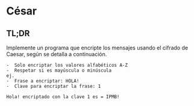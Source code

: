 # César
## TL;DR
Implemente un programa que encripte los mensajes usando el cifrado de Caesar, según se detalla a continuación.


 
```
-  Solo encriptar los valores alfabéticos A-Z
-  Respetar si es mayúscula o minúscula
ej.
-  Frase a encriptar: HOLA!
-  Clave para encriptar la frase: 1

Hola! encriptado con la clave 1 es = IPMB!
```